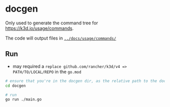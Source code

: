 # docgen

Only used to generate the command tree for <https://k3d.io/usage/commands>.

The code will output files in [`../docs/usage/commands/`](../docs/usage/commands/)

## Run

- may required a `replace github.com/rancher/k3d/v4 => PATH/TO/LOCAL/REPO` in the `go.mod`

```bash
# ensure that you're in the docgen dir, as the relative path to the docs/ dir is hardcoded
cd docgen

# run
go run ./main.go
```

